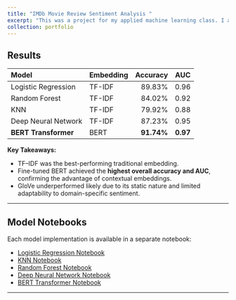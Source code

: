 ```yaml
---
title: "IMDb Movie Review Sentiment Analysis "
excerpt: "This was a project for my applied machine learning class. I also made some edits to take it a step further. The data used is a Kaggle dataset of 50k reviews with, half positive, half negative. The goal of the project is to predict the review of a sentiment (postive or negative) using text classification as well as deep learning models.'>"
collection: portfolio
---
```


## Results

| Model | Embedding | Accuracy | AUC |
|:--|:--|--:|--:|
| Logistic Regression | TF-IDF | 89.83% | 0.96 |
| Random Forest | TF-IDF | 84.02% | 0.92 |
| KNN | TF-IDF | 79.92% | 0.88 |
| Deep Neural Network | TF-IDF | 87.23% | 0.95 |
| **BERT Transformer** | BERT | **91.74%** | **0.97** |

**Key Takeaways:**
- TF–IDF was the best-performing traditional embedding.  
- Fine-tuned BERT achieved the **highest overall accuracy and AUC**, confirming the advantage of contextual embeddings.  
- GloVe underperformed likely due to its static nature and limited adaptability to domain-specific sentiment.

---

## Model Notebooks
Each model implementation is available in a separate notebook:

- [Logistic Regression Notebook](../notebooks/logistic_regression.ipynb)  
- [KNN Notebook](../notebooks/knn.ipynb)  
- [Random Forest Notebook](../notebooks/random_forest.ipynb)  
- [Deep Neural Network Notebook](../notebooks/deep_neural_network.ipynb)  
- [BERT Transformer Notebook](../notebooks/bert_transformer.ipynb)

---
